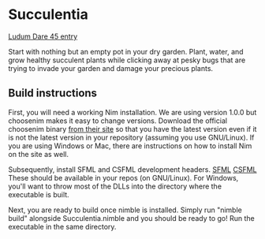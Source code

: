 # Succulentia
[Ludum Dare 45 entry](https://ldjam.com/events/ludum-dare/45/$168872)

Start with nothing but an empty pot in your dry garden. Plant, water, and grow healthy succulent plants while clicking away at pesky bugs that are trying to invade your garden and damage your precious plants.
  
## Build instructions
First, you will need a working Nim installation. We are using version 1.0.0 but choosenim makes it easy to change versions. Download the official choosenim binary [from their site](https://nim-lang.org/) so that you have the latest version even if it is not the latest version in your repository (assuming you use GNU/Linux). If you are using Windows or Mac, there are instructions on how to install Nim on the site as well.
  
Subsequently, install SFML and CSFML development headers.
[SFML](https://www.sfml-dev.org/index.php)
[CSFML](https://www.sfml-dev.org/download/csfml/)
These should be available in your repos (on GNU/Linux). For Windows, you'll want to throw most of the DLLs into the directory where the executable is built.

Next, you are ready to build once nimble is installed. Simply run "nimble build" alongside Succulentia.nimble and you should be ready to go! Run the executable in the same directory.

